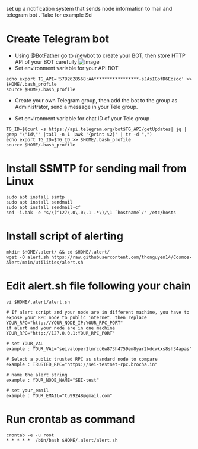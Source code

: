 set up a notification system that sends node information to mail and telegram bot . Take for example Sei
# Create Telegram bot
- Using [@BotFather](https://t.me/BotFather) go to /newbot to create your BOT, then store HTTP API of your BOT carefully
![image](https://user-images.githubusercontent.com/80441573/194982631-aea4b52c-33fe-475c-b6f5-50f9f6abd06c.png)
- Set environment variable for your API BOT
```
echo export TG_API='5792628568:AA*****************-sJAsIGpfD6Eozoc' >> $HOME/.bash_profile
source $HOME/.bash_profile
```
- Create your own Telegram group, then add the bot to the group as Administrator, send a message in your Tele group.

- Set environment variable for chat ID of your Tele group
```
TG_ID=$(curl -s https://api.telegram.org/bot$TG_API/getUpdates| jq | grep "\"id\"" |tail -n 1 |awk '{print $2}' | tr -d ",")
echo export TG_ID=$TG_ID >> $HOME/.bash_profile
source $HOME/.bash_profile
```
# Install SSMTP for sending mail from Linux
```
sudo apt install ssmtp
sudo apt install sendmail
sudo apt install sendmail-cf
sed -i.bak -e "s/\(^127\.0\.0\.1 .*\)/\1 `hostname`/" /etc/hosts
```

# Install script of alerting
```
mkdir $HOME/.alert/ && cd $HOME/.alert/
wget -O alert.sh https://raw.githubusercontent.com/thonguyen14/Cosmos-Alert/main/utilities/alert.sh
```

# Edit alert.sh file following your chain
```
vi $HOME/.alert/alert.sh
```
```
# If alert script and your node are in different machine, you have to expose your RPC node to public internet. then replace YOUR_RPC="http://YOUR_NODE_IP:YOUR_RPC_PORT"
if alert and your node are in one machine YOUR_RPC="http://127.0.0.1:YOUR_RPC_PORT"

# set YOUR_VAL
example : YOUR_VAL="seivaloper1lnrcc6w873h4759em8yar2kdcwkxs8sh34apas"

# Select a public trusted RPC as standard node to compare
example : TRUSTED_RPC="https://sei-testnet-rpc.brocha.in"

# name the alert string
example : YOUR_NODE_NAME="SEI-test"

# set your_email 
example : YOUR_EMAIL="tu99248@gmail.com"

```

# Run crontab as command
```
crontab -e -u root
* * * * *  /bin/bash $HOME/.alert/alert.sh
```
